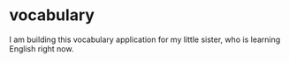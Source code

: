 # vocabulary
I am building this vocabulary application for my little sister, who is learning English right now.
